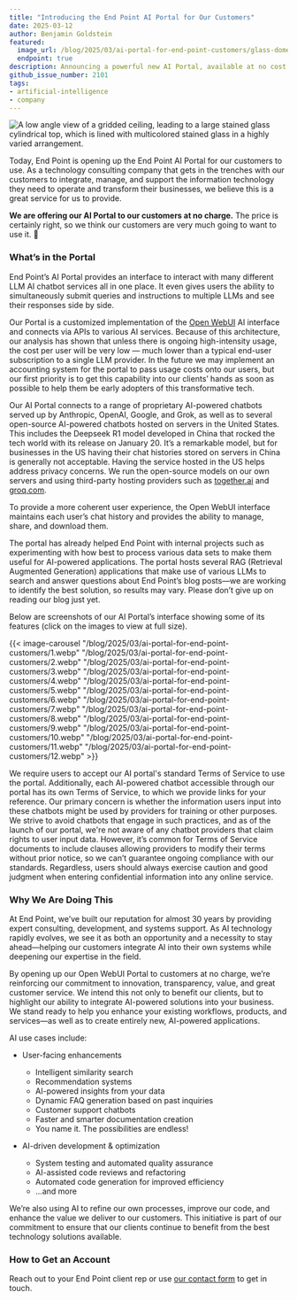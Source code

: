 ```yaml
---
title: "Introducing the End Point AI Portal for Our Customers"
date: 2025-03-12
author: Benjamin Goldstein
featured:
  image_url: /blog/2025/03/ai-portal-for-end-point-customers/glass-dome-top.webp
  endpoint: true
description: Announcing a powerful new AI Portal, available at no cost to End Point's clients today.
github_issue_number: 2101
tags:
- artificial-intelligence
- company
---
```


![A low angle view of a gridded ceiling, leading to a large stained glass cylindrical top, which is lined with multicolored stained glass in a highly varied arrangement.](/blog/2025/03/ai-portal-for-end-point-customers/glass-dome-top.webp)

<!-- Photo by Seth Jensen, 2025. -->

Today, End Point is opening up the End Point AI Portal for our customers to use. As a technology consulting company that gets in the trenches with our customers to integrate, manage, and support the information technology they need to operate and transform their businesses, we believe this is a great service for us to provide.

**We are offering our AI Portal to our customers at no charge.** The price is certainly right, so we think our customers are very much going to want to use it. 🙂

### What’s in the Portal

End Point’s AI Portal provides an interface to interact with many different LLM AI chatbot services all in one place. It even gives users the ability to simultaneously submit queries and instructions to multiple LLMs and see their responses side by side.

Our Portal is a customized implementation of the [Open WebUI](https://openwebui.com/) AI interface and connects via APIs to various AI services. Because of this architecture, our analysis has shown that unless there is ongoing high-intensity usage, the cost per user will be very low — much lower than a typical end-user subscription to a single LLM provider. In the future we may implement an accounting system for the portal to pass usage costs onto our users, but our first priority is to get this capability into our clients’ hands as soon as possible to help them be early adopters of this transformative tech.

Our AI Portal connects to a range of proprietary AI-powered chatbots served up by Anthropic, OpenAI, Google, and Grok, as well as to several open-source AI-powered chatbots hosted on servers in the United States. This includes the Deepseek R1 model developed in China that rocked the tech world with its release on January 20. It’s a remarkable model, but for businesses in the US having their chat histories stored on servers in China is generally not acceptable. Having the service hosted in the US helps address privacy concerns. We run the open-source models on our own servers and using third-party hosting providers such as [together.ai](https://www.together.ai) and [groq.com](https://groq.com).

To provide a more coherent user experience, the Open WebUI interface maintains each user’s chat history and provides the ability to manage, share, and download them.

The portal has already helped End Point with internal projects such as experimenting with how best to process various data sets to make them useful for AI-powered applications. The portal hosts several RAG (Retrieval Augmented Generation) applications that make use of various LLMs to search and answer questions about End Point’s blog posts—we are working to identify the best solution, so results may vary. Please don’t give up on reading our blog just yet.

Below are screenshots of our AI Portal’s interface showing some of its features (click on the images to view at full size).

{{< image-carousel "/blog/2025/03/ai-portal-for-end-point-customers/1.webp" "/blog/2025/03/ai-portal-for-end-point-customers/2.webp" "/blog/2025/03/ai-portal-for-end-point-customers/3.webp" "/blog/2025/03/ai-portal-for-end-point-customers/4.webp" "/blog/2025/03/ai-portal-for-end-point-customers/5.webp" "/blog/2025/03/ai-portal-for-end-point-customers/6.webp" "/blog/2025/03/ai-portal-for-end-point-customers/7.webp" "/blog/2025/03/ai-portal-for-end-point-customers/8.webp" "/blog/2025/03/ai-portal-for-end-point-customers/9.webp" "/blog/2025/03/ai-portal-for-end-point-customers/10.webp" "/blog/2025/03/ai-portal-for-end-point-customers/11.webp" "/blog/2025/03/ai-portal-for-end-point-customers/12.webp" >}}

We require users to accept our AI portal's standard Terms of Service to use the portal. Additionally, each AI-powered chatbot accessible through our portal has its own Terms of Service, to which we provide links for your reference. Our primary concern is whether the information users input into these chatbots might be used by providers for training or other purposes. We strive to avoid chatbots that engage in such practices, and as of the launch of our portal, we're not aware of any chatbot providers that claim rights to user input data. However, it’s common for Terms of Service documents to include clauses allowing providers to modify their terms without prior notice, so we can’t guarantee ongoing compliance with our standards. Regardless, users should always exercise caution and good judgment when entering confidential information into any online service.

### Why We Are Doing This

At End Point, we’ve built our reputation for almost 30 years by providing expert consulting, development, and systems support. As AI technology rapidly evolves, we see it as both an opportunity and a necessity to stay ahead—helping our customers integrate AI into their own systems while deepening our expertise in the field.

By opening up our Open WebUI Portal to customers at no charge, we’re reinforcing our commitment to innovation, transparency, value, and great customer service. We intend this not only to benefit our clients, but to highlight our ability to integrate AI-powered solutions into your business. We stand ready to help you enhance your existing workflows, products, and services—as well as to create entirely new, AI-powered applications.

AI use cases include:

* User-facing enhancements

    * Intelligent similarity search
    * Recommendation systems
    * AI-powered insights from your data
    * Dynamic FAQ generation based on past inquiries
    * Customer support chatbots
    * Faster and smarter documentation creation
    * You name it. The possibilities are endless!

* AI-driven development & optimization

    * System testing and automated quality assurance
    * AI-assisted code reviews and refactoring
    * Automated code generation for improved efficiency
    * …and more

We’re also using AI to refine our own processes, improve our code, and enhance the value we deliver to our customers. This initiative is part of our commitment to ensure that our clients continue to benefit from the best technology solutions available.

### How to Get an Account

Reach out to your End Point client rep or use [our contact form](/contact/) to get in touch.

